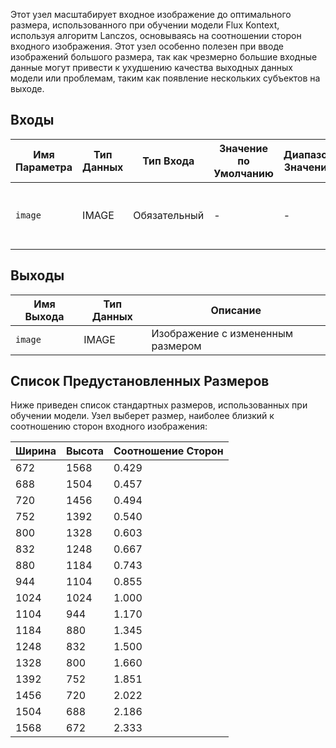 Этот узел масштабирует входное изображение до оптимального размера, использованного при обучении модели Flux Kontext, используя алгоритм Lanczos, основываясь на соотношении сторон входного изображения. Этот узел особенно полезен при вводе изображений большого размера, так как чрезмерно большие входные данные могут привести к ухудшению качества выходных данных модели или проблемам, таким как появление нескольких субъектов на выходе.

## Входы

| Имя Параметра | Тип Данных | Тип Входа | Значение по Умолчанию | Диапазон Значений | Описание |
|---------------|------------|------------|----------------------|-------------------|-----------|
| `image` | IMAGE | Обязательный | - | - | Входное изображение для изменения размера |

## Выходы

| Имя Выхода | Тип Данных | Описание |
|------------|------------|-----------|
| `image` | IMAGE | Изображение с измененным размером |

## Список Предустановленных Размеров

Ниже приведен список стандартных размеров, использованных при обучении модели. Узел выберет размер, наиболее близкий к соотношению сторон входного изображения:

| Ширина | Высота | Соотношение Сторон |
|--------|--------|-------------------|
| 672    | 1568   | 0.429            |
| 688    | 1504   | 0.457            |
| 720    | 1456   | 0.494            |
| 752    | 1392   | 0.540            |
| 800    | 1328   | 0.603            |
| 832    | 1248   | 0.667            |
| 880    | 1184   | 0.743            |
| 944    | 1104   | 0.855            |
| 1024   | 1024   | 1.000            |
| 1104   | 944    | 1.170            |
| 1184   | 880    | 1.345            |
| 1248   | 832    | 1.500            |
| 1328   | 800    | 1.660            |
| 1392   | 752    | 1.851            |
| 1456   | 720    | 2.022            |
| 1504   | 688    | 2.186            |
| 1568   | 672    | 2.333            |
